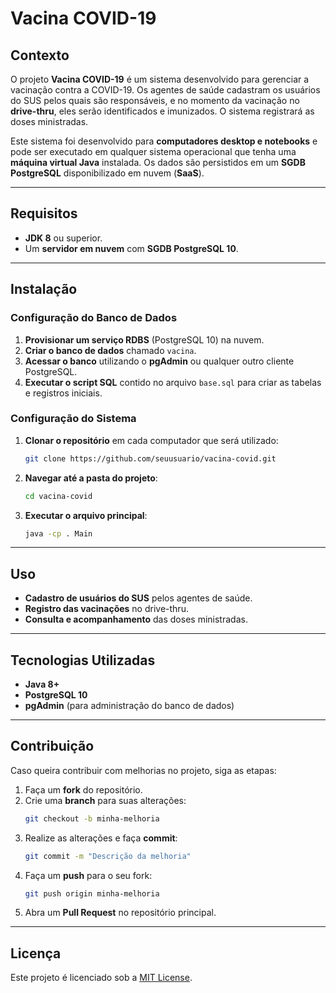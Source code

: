 # Vacina COVID-19

## Contexto
O projeto **Vacina COVID-19** é um sistema desenvolvido para gerenciar a vacinação contra a COVID-19. Os agentes de saúde cadastram os usuários do SUS pelos quais são responsáveis, e no momento da vacinação no **drive-thru**, eles serão identificados e imunizados. O sistema registrará as doses ministradas.

Este sistema foi desenvolvido para **computadores desktop e notebooks** e pode ser executado em qualquer sistema operacional que tenha uma **máquina virtual Java** instalada. Os dados são persistidos em um **SGDB PostgreSQL** disponibilizado em nuvem (**SaaS**).

---

## Requisitos
- **JDK 8** ou superior.
- Um **servidor em nuvem** com **SGDB PostgreSQL 10**.

---

## Instalação
### Configuração do Banco de Dados
1. **Provisionar um serviço RDBS** (PostgreSQL 10) na nuvem.
2. **Criar o banco de dados** chamado `vacina`.
3. **Acessar o banco** utilizando o **pgAdmin** ou qualquer outro cliente PostgreSQL.
4. **Executar o script SQL** contido no arquivo `base.sql` para criar as tabelas e registros iniciais.

### Configuração do Sistema
1. **Clonar o repositório** em cada computador que será utilizado:
   ```bash
   git clone https://github.com/seuusuario/vacina-covid.git
   ```
2. **Navegar até a pasta do projeto**:
   ```bash
   cd vacina-covid
   ```
3. **Executar o arquivo principal**:
   ```bash
   java -cp . Main
   ```

---

## Uso
- **Cadastro de usuários do SUS** pelos agentes de saúde.
- **Registro das vacinações** no drive-thru.
- **Consulta e acompanhamento** das doses ministradas.

---

## Tecnologias Utilizadas
- **Java 8+**
- **PostgreSQL 10**
- **pgAdmin** (para administração do banco de dados)

---

## Contribuição
Caso queira contribuir com melhorias no projeto, siga as etapas:
1. Faça um **fork** do repositório.
2. Crie uma **branch** para suas alterações:
   ```bash
   git checkout -b minha-melhoria
   ```
3. Realize as alterações e faça **commit**:
   ```bash
   git commit -m "Descrição da melhoria"
   ```
4. Faça um **push** para o seu fork:
   ```bash
   git push origin minha-melhoria
   ```
5. Abra um **Pull Request** no repositório principal.

---

## Licença
Este projeto é licenciado sob a [MIT License](LICENSE).

